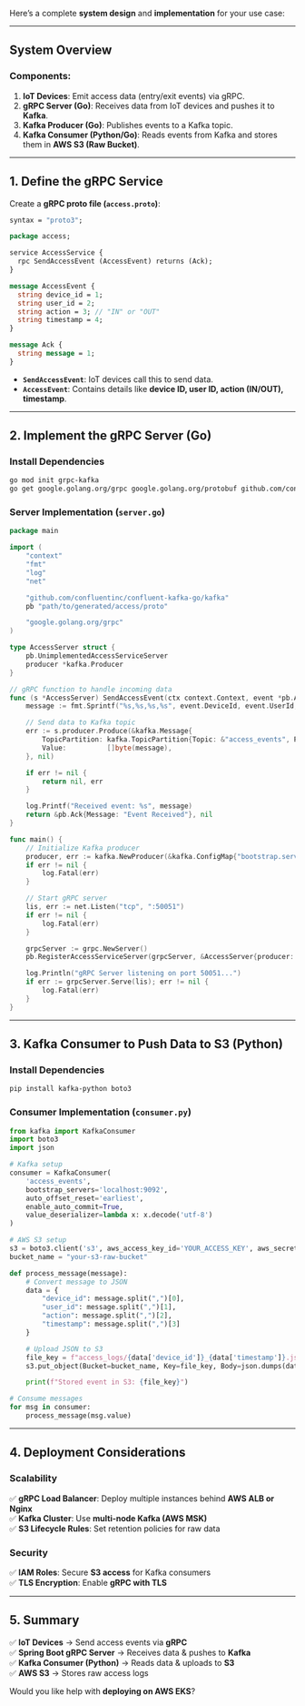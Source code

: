 Here’s a complete **system design** and **implementation** for your use case:

---

## **System Overview**
### **Components:**
1. **IoT Devices**: Emit access data (entry/exit events) via gRPC.
2. **gRPC Server (Go)**: Receives data from IoT devices and pushes it to **Kafka**.
3. **Kafka Producer (Go)**: Publishes events to a Kafka topic.
4. **Kafka Consumer (Python/Go)**: Reads events from Kafka and stores them in **AWS S3 (Raw Bucket)**.

---

## **1. Define the gRPC Service**
Create a **gRPC proto file (`access.proto`)**:
```proto
syntax = "proto3";

package access;

service AccessService {
  rpc SendAccessEvent (AccessEvent) returns (Ack);
}

message AccessEvent {
  string device_id = 1;
  string user_id = 2;
  string action = 3; // "IN" or "OUT"
  string timestamp = 4;
}

message Ack {
  string message = 1;
}
```
- **`SendAccessEvent`**: IoT devices call this to send data.
- **`AccessEvent`**: Contains details like **device ID, user ID, action (IN/OUT), timestamp**.

---

## **2. Implement the gRPC Server (Go)**
### **Install Dependencies**
```sh
go mod init grpc-kafka
go get google.golang.org/grpc google.golang.org/protobuf github.com/confluentinc/confluent-kafka-go/kafka
```

### **Server Implementation (`server.go`)**
```go
package main

import (
	"context"
	"fmt"
	"log"
	"net"

	"github.com/confluentinc/confluent-kafka-go/kafka"
	pb "path/to/generated/access/proto"

	"google.golang.org/grpc"
)

type AccessServer struct {
	pb.UnimplementedAccessServiceServer
	producer *kafka.Producer
}

// gRPC function to handle incoming data
func (s *AccessServer) SendAccessEvent(ctx context.Context, event *pb.AccessEvent) (*pb.Ack, error) {
	message := fmt.Sprintf("%s,%s,%s,%s", event.DeviceId, event.UserId, event.Action, event.Timestamp)

	// Send data to Kafka topic
	err := s.producer.Produce(&kafka.Message{
		TopicPartition: kafka.TopicPartition{Topic: &"access_events", Partition: kafka.PartitionAny},
		Value:          []byte(message),
	}, nil)

	if err != nil {
		return nil, err
	}

	log.Printf("Received event: %s", message)
	return &pb.Ack{Message: "Event Received"}, nil
}

func main() {
	// Initialize Kafka producer
	producer, err := kafka.NewProducer(&kafka.ConfigMap{"bootstrap.servers": "localhost:9092"})
	if err != nil {
		log.Fatal(err)
	}

	// Start gRPC server
	lis, err := net.Listen("tcp", ":50051")
	if err != nil {
		log.Fatal(err)
	}

	grpcServer := grpc.NewServer()
	pb.RegisterAccessServiceServer(grpcServer, &AccessServer{producer: producer})

	log.Println("gRPC Server listening on port 50051...")
	if err := grpcServer.Serve(lis); err != nil {
		log.Fatal(err)
	}
}
```
---

## **3. Kafka Consumer to Push Data to S3 (Python)**
### **Install Dependencies**
```sh
pip install kafka-python boto3
```

### **Consumer Implementation (`consumer.py`)**
```python
from kafka import KafkaConsumer
import boto3
import json

# Kafka setup
consumer = KafkaConsumer(
    'access_events',
    bootstrap_servers='localhost:9092',
    auto_offset_reset='earliest',
    enable_auto_commit=True,
    value_deserializer=lambda x: x.decode('utf-8')
)

# AWS S3 setup
s3 = boto3.client('s3', aws_access_key_id='YOUR_ACCESS_KEY', aws_secret_access_key='YOUR_SECRET_KEY')
bucket_name = "your-s3-raw-bucket"

def process_message(message):
    # Convert message to JSON
    data = {
        "device_id": message.split(",")[0],
        "user_id": message.split(",")[1],
        "action": message.split(",")[2],
        "timestamp": message.split(",")[3]
    }

    # Upload JSON to S3
    file_key = f"access_logs/{data['device_id']}_{data['timestamp']}.json"
    s3.put_object(Bucket=bucket_name, Key=file_key, Body=json.dumps(data))

    print(f"Stored event in S3: {file_key}")

# Consume messages
for msg in consumer:
    process_message(msg.value)
```
---

## **4. Deployment Considerations**
### **Scalability**
✅ **gRPC Load Balancer**: Deploy multiple instances behind **AWS ALB or Nginx**  
✅ **Kafka Cluster**: Use **multi-node Kafka (AWS MSK)**  
✅ **S3 Lifecycle Rules**: Set retention policies for raw data  

### **Security**
✅ **IAM Roles**: Secure **S3 access** for Kafka consumers  
✅ **TLS Encryption**: Enable **gRPC with TLS**  

---

## **5. Summary**
✅ **IoT Devices** → Send access events via **gRPC**  
✅ **Spring Boot gRPC Server** → Receives data & pushes to **Kafka**  
✅ **Kafka Consumer (Python)** → Reads data & uploads to **S3**  
✅ **AWS S3** → Stores raw access logs  

Would you like help with **deploying on AWS EKS**?